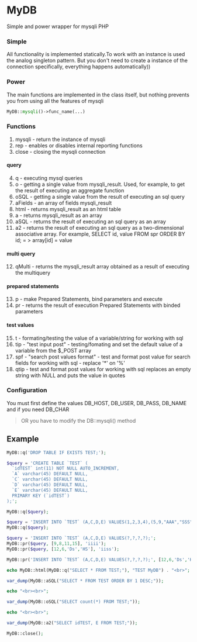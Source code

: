 # MyDB
Simple and power wrapper for mysqli PHP 

### Simple
All functionality is implemented statically.To work with an instance is used the analog singleton pattern. But you don't need to create a instance of the connection specifically, everything happens automatically))

### Power
The main functions are implemented in the class itself, but nothing prevents you from using all the features of mysqli
```php
MyDB::mysqli()->func_name(...)
```

### Functions
1. mysqli - return the instance of mysqli
2. rep - enables or disables internal reporting functions
3. close - closing the mysqli connection
#### query
4. q - executing mysql queries
5. o - getting a single value from mysqli_result. Used, for example, to get the result of executing an aggregate function
6. oSQL - getting a single value from the result of executing an sql query
7. aFields - an array of fields mysqli_result
8. html - returns mysqli_result as an html table
9. a - returns mysqli_result as an array
10. aSQL - returns the result of executing an sql query as an array
11. a2 - returns the result of executing an sql query as a two-dimensional associative array.
    For example, SELECT id, value FROM spr ORDER BY id; = > array[id] = value
#### multi query
12. qMulti - returns the mysqli_result array obtained as a result of executing the multiquery
#### prepared statements
13. p - make Prepared Statements, bind parameters and execute
14. pr - returns the result of execution Prepared Statements with binded parameters
#### test values
15. t - formating/testing the value of a variable/string for working with sql
16. tip - "test input post" - testing/fomating and set the default value of a variable from the $_POST array
17. spf - "search post values format" - test and format post value for search fields for working with sql - replace '*' on '%'
18. qtip - test and format post values for working with sql replaces an empty string with NULL and puts the value in quotes

### Configuration
You must first define the values DB_HOST, DB_USER, DB_PASS, DB_NAME and if you need DB_CHAR
> OR you have to modify the DB::mysqli() method

## Example
```php
MyDB::q('DROP TABLE IF EXISTS TEST;');

$query = 'CREATE TABLE `TEST` (
  `idTEST` int(11) NOT NULL AUTO_INCREMENT,
  `A` varchar(45) DEFAULT NULL,
  `C` varchar(45) DEFAULT NULL,
  `D` varchar(45) DEFAULT NULL,
  `E` varchar(45) DEFAULT NULL,
  PRIMARY KEY (`idTEST`)
);';

MyDB::q($query);

$query = 'INSERT INTO `TEST` (A,C,D,E) VALUES(1,2,3,4),(5,9,"AAA","SSS"),("BBBB","290674", "JJJJJJJ","Asddddd");';
MyDB::q($query);

$query = 'INSERT INTO `TEST` (A,C,D,E) VALUES(?,?,?,?);';
MyDB::pr($query, [9,8,11,15], 'iiii');
MyDB::pr($query, [12,6,'Ds','HS'], 'iiss');

MyDB::pr('INSERT INTO `TEST` (A,C,D,E) VALUES(?,?,?,?);', [12,6,'Ds','HS'], 'iiss');

echo MyDB::html(MyDB::q("SELECT * FROM TEST;"), "TEST MyDB") . "<br>";

var_dump(MyDB::aSQL("SELECT * FROM TEST ORDER BY 1 DESC;"));

echo "<br><br>";

var_dump(MyDB::oSQL("SELECT count(*) FROM TEST;"));

echo "<br><br>";

var_dump(MyDB::a2("SELECT idTEST, E FROM TEST;"));

MyDB::close();
```
